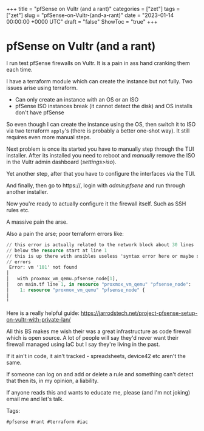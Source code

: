+++
title = "pfSense on Vultr (and a rant)"
categories = ["zet"]
tags = ["zet"]
slug = "pfSense-on-Vultr-(and-a-rant)"
date = "2023-01-14 00:00:00 +0000 UTC"
draft = "false"
ShowToc = "true"
+++

# pfSense on Vultr (and a rant)

I run test pfSense firewalls on Vultr. It is a pain in ass hand cranking
them each time.

I have a terraform module which can create the instance but not fully. Two issues
arise using terraform.

- Can only create an instance with an OS or an ISO
- pfSense ISO instances break (it cannot detect the disk) and OS installs don't have pfSense

So even though I can create the instance using the OS, then switch it to ISO via
two terraform `apply`'s (there is probably a better one-shot way). It still requires
even more manual steps.

Next problem is once its started you have to manually step through the TUI installer.
After its installed you need to reboot and *manually* remove the ISO in the Vultr 
admin dashboard (*settings>iso*).

Yet another step, after that you have to configure the interfaces via the TUI.

And finally, then go to https://<ipaddress>, login with *admin:pfsene* and run through
another installer.

Now you're ready to actually configure it the firewall itself. Such as SSH rules etc.

A massive pain the arse.

Also a pain the arse; poor terraform errors like:

```terraform
// this error is actually related to the network block about 30 lines
// below the resource start at line 1
// this is up there with ansibles useless 'syntax error here or maybe somewhere else'
// errors
 Error: vm '101' not found
│ 
│   with proxmox_vm_qemu.pfsense_node[1],
│   on main.tf line 1, in resource "proxmox_vm_qemu" "pfsense_node":
│    1: resource "proxmox_vm_qemu" "pfsense_node" {
│ 
╵
```

Here is a really helpful guide: https://jarrodstech.net/project-pfsense-setup-on-vultr-with-private-lan/

All this BS makes me wish their was a great infrastructure as code firewall which is
open source. A lot of people will say they'd never want their firewall managed using
IaC but I say they're living in the past.

If it ain't in code, it ain't tracked - spreadsheets, device42 etc aren't the same.

If someone can log on and add or delete a rule and something can't detect that then
its, in my opinion, a liability.

If anyone reads this and wants to educate me, please (and I'm not joking)
email me and let's talk.

Tags:

    #pfsense #rant #terraform #iac
